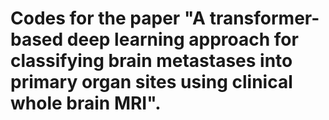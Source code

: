 # Codes for the paper "A transformer-based deep learning approach for classifying brain metastases into primary organ sites using clinical whole brain MRI".
